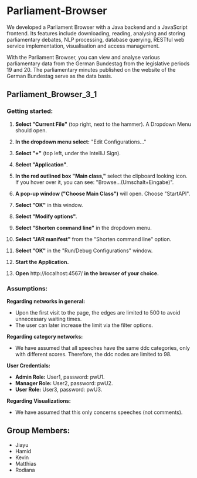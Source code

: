 # Parliament-Browser

We developed a Parliament Browser with a Java backend and a JavaScript frontend. Its features include downloading, reading, analysing and storing parliamentary debates, NLP processing, database querying, RESTful web service implementation, visualisation and access management.

With the Parliament Browser, you can view and analyse various parliamentary data from the German Bundestag from the legislative periods 19 and 20. The parliamentary minutes published on the website of the German Bundestag serve as the data basis.

## Parliament_Browser_3_1

### Getting started:

1. **Select "Current File"** (top right, next to the hammer). A Dropdown Menu should open.

2. **In the dropdown menu select:** "Edit Configurations..."

3. **Select "+"** (top left, under the IntelliJ Sign).

4. **Select "Application"**.

5. **In the red outlined box "Main class,"** select the clipboard looking icon. If you hover over it, you can see: "Browse...(Umschalt+Eingabe)".

6. **A pop-up window ("Choose Main Class")** will open. Choose "StartAPI".

7. **Select "OK"** in this window.

8. **Select "Modify options".**

9. **Select "Shorten command line"** in the dropdown menu.

10. **Select "JAR manifest"** from the "Shorten command line" option.

11. **Select "OK"** in the "Run/Debug Configurations" window.

12. **Start the Application.**

13. **Open** http://localhost:4567/ **in the browser of your choice.**

### Assumptions:

**Regarding networks in general:**
- Upon the first visit to the page, the edges are limited to 500 to avoid unnecessary waiting times. 
- The user can later increase the limit via the filter options.

**Regarding category networks:**
- We have assumed that all speeches have the same ddc categories, only with different scores. Therefore, the ddc nodes are limited to 98.

**User Credentials:**
- **Admin Role:** User1, password: pwU1.
- **Manager Role:** User2, password: pwU2.
- **User Role:** User3, password: pwU3.

**Regarding Visualizations:**
- We have assumed that this only concerns speeches (not comments).

## Group Members:
- Jiayu
- Hamid
- Kevin
- Matthias
- Rodiana
